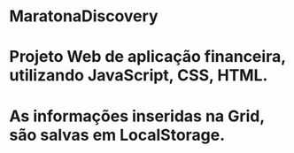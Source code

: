 # MaratonaDiscovery

# Projeto Web de aplicação financeira, utilizando JavaScript, CSS, HTML.

# As informações inseridas na Grid, são salvas em LocalStorage.


